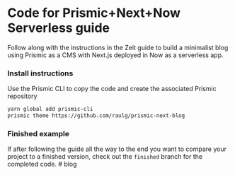 # Code for Prismic+Next+Now Serverless guide

Follow along with the instructions in the Zeit guide to build a minimalist blog using Prismic as a CMS with Next.js deployed in Now as a serverless app.

### Install instructions
Use the Prismic CLI to copy the code and create the associated Prismic repository

```bash
yarn global add prismic-cli 
prismic theme https://github.com/raulg/prismic-next-blog
```

### Finished example
If after following the guide all the way to the end you want to compare your project to a finished version, check out the `finished` branch for the completed code.
#   b l o g  
 